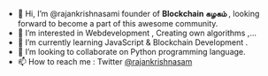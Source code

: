 - 👋 Hi, I’m @rajankrishnasami founder of <strong>Blockchain கழகம் </strong>, looking forward to become a part of this awesome community.
- 👀 I’m interested in Webdevelopment , Creating own algorithms ,...
- 🌱 I’m currently learning JavaScript & Blockchain Development .
- 💞️ I’m looking to collaborate on Python programming language.
- 📫 How to reach me : Twitter <a href="https://twitter.com/rajankrishnasam?s=09">@rajankrishnasam</a>

<!---
rajankrishnasami/rajankrishnasami is a ✨ special ✨ repository because its `README.md` (this file) appears on your GitHub profile.
You can click the Preview link to take a look at your changes.
--->
